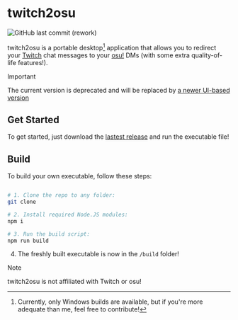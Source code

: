 # twitch2osu

![GitHub last commit (rework)](https://img.shields.io/github/last-commit/notiriscent/twitch2osu/rework)

twitch2osu is a portable desktop[^1] application that allows you to redirect your [Twitch](https://twitch.tv) chat messages to your [osu!](https://osu.ppy.sh/home) DMs (with some extra quality-of-life features!).

> [!IMPORTANT]
> The current version is deprecated and will be replaced by [a newer UI-based version](https://github.com/notiriscent/twitch2osu/issues/1)

## Get Started

To get started, just download the [lastest release](https://github.com/notiriscent/twitch2osu/releases) and run the executable file!

## Build

To build your own executable, follow these steps:
```bash

# 1. Clone the repo to any folder:
git clone

# 2. Install required Node.JS modules:
npm i

# 3. Run the build script:
npm run build
```

4. The freshly built executable is now in the `/build` folder!

> [!NOTE]
> twitch2osu is not affiliated with Twitch or osu!

[^1]: Currently, only Windows builds are available, but if you're more adequate than me, feel free to contribute!

